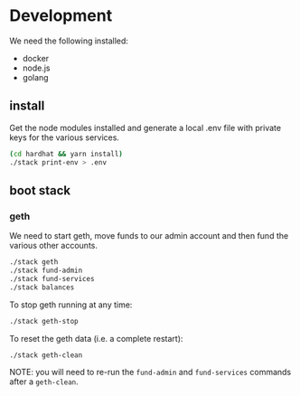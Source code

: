 # Development

We need the following installed:

 * docker
 * node.js
 * golang

## install

Get the node modules installed and generate a local .env file with private keys for the various services.

```bash
(cd hardhat && yarn install)
./stack print-env > .env
```

## boot stack

### geth

We need to start geth, move funds to our admin account and then fund the various other accounts.

```bash
./stack geth
./stack fund-admin
./stack fund-services
./stack balances
```

To stop geth running at any time:

```bash
./stack geth-stop
```

To reset the geth data (i.e. a complete restart):

```bash
./stack geth-clean
```

NOTE: you will need to re-run the `fund-admin` and `fund-services` commands after a `geth-clean`.